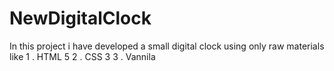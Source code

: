 # NewDigitalClock
In this project i have developed a small digital clock using
only raw materials like
1 . HTML 5
2 . CSS 3
3 . Vannila
